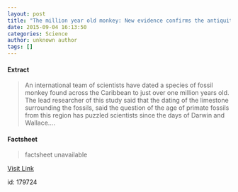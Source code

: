 ```yaml
---
layout: post
title: "The million year old monkey: New evidence confirms the antiquity of fossil primate"
date: 2015-09-04 16:13:50
categories: Science
author: unknown author
tags: []
---
```



#### Extract
>An international team of scientists have dated a species of fossil monkey found across the Caribbean to just over one million years old. The lead researcher of this study said that the dating of the limestone surrounding the fossils, said the question of the age of primate fossils from this region has puzzled scientists since the days of Darwin and Wallace....

#### Factsheet
>factsheet unavailable

[Visit Link](http://www.sciencedaily.com/releases/2015/09/150904121350.htm)

id:  179724
